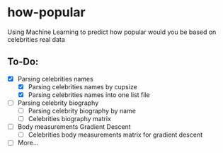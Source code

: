 # how-popular
Using Machine Learning to predict how popular would you be based on celebrities real data

## To-Do:

- [x] Parsing celebrities names
  - [x] Parsing celebrities names by cupsize
  - [x] Parsing celebrities names into one list file
- [ ] Parsing celebrity biography
  - [ ] Parsing celebrity biography by name
  - [ ] Celebrities biography matrix
- [ ] Body measurements Gradient Descent
  - [ ] Celebrities body measurements matrix for gradient descent
- [ ] More...
